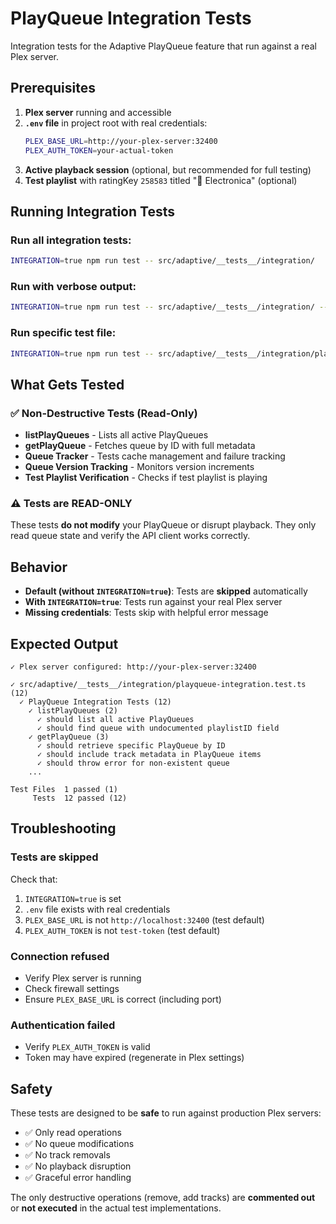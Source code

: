 # PlayQueue Integration Tests

Integration tests for the Adaptive PlayQueue feature that run against a real Plex server.

## Prerequisites

1. **Plex server** running and accessible
2. **`.env` file** in project root with real credentials:
   ```bash
   PLEX_BASE_URL=http://your-plex-server:32400
   PLEX_AUTH_TOKEN=your-actual-token
   ```
3. **Active playback session** (optional, but recommended for full testing)
4. **Test playlist** with ratingKey `258583` titled "🎵 Electronica" (optional)

## Running Integration Tests

### Run all integration tests:
```bash
INTEGRATION=true npm run test -- src/adaptive/__tests__/integration/
```

### Run with verbose output:
```bash
INTEGRATION=true npm run test -- src/adaptive/__tests__/integration/ --reporter=verbose
```

### Run specific test file:
```bash
INTEGRATION=true npm run test -- src/adaptive/__tests__/integration/playqueue-integration.test.ts
```

## What Gets Tested

### ✅ Non-Destructive Tests (Read-Only)
- **listPlayQueues** - Lists all active PlayQueues
- **getPlayQueue** - Fetches queue by ID with full metadata
- **Queue Tracker** - Tests cache management and failure tracking
- **Queue Version Tracking** - Monitors version increments
- **Test Playlist Verification** - Checks if test playlist is playing

### ⚠️ Tests are READ-ONLY
These tests **do not modify** your PlayQueue or disrupt playback. They only read queue state and verify the API client works correctly.

## Behavior

- **Default (without `INTEGRATION=true`)**: Tests are **skipped** automatically
- **With `INTEGRATION=true`**: Tests run against your real Plex server
- **Missing credentials**: Tests skip with helpful error message

## Expected Output

```
✓ Plex server configured: http://your-plex-server:32400

✓ src/adaptive/__tests__/integration/playqueue-integration.test.ts (12)
  ✓ PlayQueue Integration Tests (12)
    ✓ listPlayQueues (2)
      ✓ should list all active PlayQueues
      ✓ should find queue with undocumented playlistID field
    ✓ getPlayQueue (3)
      ✓ should retrieve specific PlayQueue by ID
      ✓ should include track metadata in PlayQueue items
      ✓ should throw error for non-existent queue
    ...

Test Files  1 passed (1)
     Tests  12 passed (12)
```

## Troubleshooting

### Tests are skipped
Check that:
1. `INTEGRATION=true` is set
2. `.env` file exists with real credentials
3. `PLEX_BASE_URL` is not `http://localhost:32400` (test default)
4. `PLEX_AUTH_TOKEN` is not `test-token` (test default)

### Connection refused
- Verify Plex server is running
- Check firewall settings
- Ensure `PLEX_BASE_URL` is correct (including port)

### Authentication failed
- Verify `PLEX_AUTH_TOKEN` is valid
- Token may have expired (regenerate in Plex settings)

## Safety

These tests are designed to be **safe** to run against production Plex servers:
- ✅ Only read operations
- ✅ No queue modifications
- ✅ No track removals
- ✅ No playback disruption
- ✅ Graceful error handling

The only destructive operations (remove, add tracks) are **commented out** or **not executed** in the actual test implementations.
